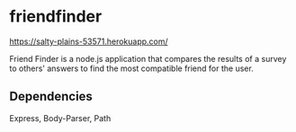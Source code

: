 # friendfinder
https://salty-plains-53571.herokuapp.com/

Friend Finder is a node.js application that compares the results of a survey to others' answers to find the most compatible friend for the user.

## Dependencies
Express, Body-Parser, Path